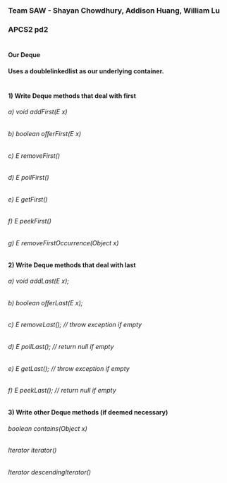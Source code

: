 ### Team SAW - Shayan Chowdhury, Addison Huang, William Lu
### APCS2 pd2
#
#### Our Deque
#### Uses a doublelinkedlist as our underlying container.
#
#### 1) Write Deque methods that deal with first
###### a) void addFirst(E x)
###### b) boolean offerFirst(E x) 
###### c) E removeFirst()
###### d) E pollFirst()
###### e) E getFirst()
###### f) E peekFirst()
###### g) E removeFirstOccurrence(Object x)
#### 2) Write Deque methods that deal with last
###### a) void addLast(E x);
###### b) boolean offerLast(E x);
###### c) E removeLast(); // throw exception if empty
###### d) E pollLast(); // return null if empty
###### e) E getLast(); // throw exception if empty
###### f) E peekLast(); // return null if empty
#### 3) Write other Deque methods (if deemed necessary)
###### boolean contains(Object x)
###### Iterator iterator()
###### Iterator descendingIterator()

